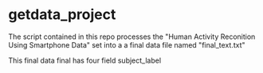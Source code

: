 getdata_project
===============

The script contained in this repo processes the "Human
Activity Reconition Using Smartphone Data" set into a
a final data file named "final_text.txt"

This final data final has four field
  subject_label
